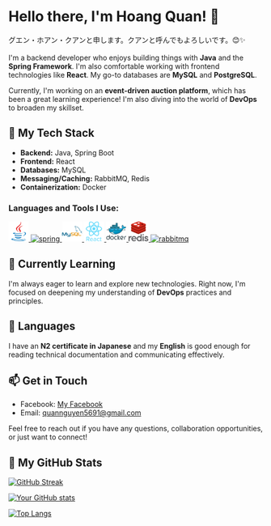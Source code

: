 # Hello there, I'm Hoang Quan! 👋

グエン・ホアン・クアンと申します。クアンと呼んでもよろしいです。😊✨ <br><br>
I'm a backend developer who enjoys building things with **Java** and the **Spring Framework**. I'm also comfortable working with frontend technologies like **React**. My go-to databases are **MySQL** and **PostgreSQL**.

Currently, I'm working on an **event-driven auction platform**, which has been a great learning experience! I'm also diving into the world of **DevOps** to broaden my skillset.

## 🔧 My Tech Stack

-   **Backend:** Java, Spring Boot
-   **Frontend:** React
-   **Databases:** MySQL
-   **Messaging/Caching:** RabbitMQ, Redis
-   **Containerization:** Docker

<h3 align="left">Languages and Tools I Use:</h3>
<p align="left">
    <a href="https://www.java.com" target="_blank" rel="noreferrer"> <img src="https://raw.githubusercontent.com/devicons/devicon/master/icons/java/java-original.svg" alt="java" width="40" height="40"/> </a>
    <a href="https://spring.io/" target="_blank" rel="noreferrer"> <img src="https://www.vectorlogo.zone/logos/springio/springio-icon.svg" alt="spring" width="40" height="40"/> </a>
    <a href="https://www.mysql.com/" target="_blank" rel="noreferrer"> <img src="https://raw.githubusercontent.com/devicons/devicon/master/icons/mysql/mysql-original-wordmark.svg" alt="mysql" width="40" height="40"/> </a>
    <a href="https://reactjs.org/" target="_blank" rel="noreferrer"> <img src="https://raw.githubusercontent.com/devicons/devicon/master/icons/react/react-original-wordmark.svg" alt="react" width="40" height="40"/> </a>
    <a href="https://www.docker.com/" target="_blank" rel="noreferrer"> <img src="https://raw.githubusercontent.com/devicons/devicon/master/icons/docker/docker-original-wordmark.svg" alt="docker" width="40" height="40"/> </a>
    <a href="https://redis.io" target="_blank" rel="noreferrer"> <img src="https://raw.githubusercontent.com/devicons/devicon/master/icons/redis/redis-original-wordmark.svg" alt="redis" width="40" height="40"/> </a>
    <a href="https://www.rabbitmq.com" target="_blank" rel="noreferrer"> <img src="https://www.vectorlogo.zone/logos/rabbitmq/rabbitmq-icon.svg" alt="rabbitmq" width="40" height="40"/> </a>
</p>

## 🌱 Currently Learning

I'm always eager to learn and explore new technologies. Right now, I'm focused on deepening my understanding of **DevOps** practices and principles.

## 💬 Languages

I have an **N2 certificate in Japanese** and my **English** is good enough for reading technical documentation and communicating effectively.

## 📫 Get in Touch

-   Facebook: [My Facebook](https://www.facebook.com/quan.nguyenhoang25/)
-   Email: quannguyen5691@gmail.com

Feel free to reach out if you have any questions, collaboration opportunities, or just want to connect!

## 🚀 My GitHub Stats

[![GitHub Streak](http://github-readme-streak-stats.herokuapp.com?user=hoangQuan25&theme=dark&background=000000)](https://git.io/streak-stats)

[![Your GitHub stats](https://github-readme-stats.vercel.app/api?username=hoangQuan25&show_icons=true&theme=radical)](https://github.com/hoangQuan25)

[![Top Langs](https://github-readme-stats.vercel.app/api/top-langs/?username=hoangQuan25&layout=compact&theme=radical)](https://github.com/hoangQuan25)
